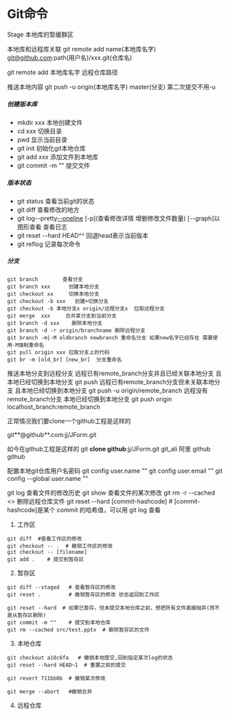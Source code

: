 # Git命令

Stage  本地库的暂缓群区

本地库和远程库关联 git remote add name(本地库名字) git@github.com:path(用户名)/xxx.git(仓库名)

git remote add 本地库名字 远程仓库路径

推送本地内容    git push -u origin(本地库名字) master(分支) 第二次提交不用-u

##### 创建版本库

- mkdir xxx      本地创建文件
- cd  xxx          切换目录
- pwd            显示当前目录
- git init           初始化git本地仓库
- git add xxx      添加文件到本地库
- git commit -m ""  提交文件

##### 版本状态
- git status     查看当前git的状态
- git diff       查看修改的地方
- git log--pretty[--oneline](提交信息一行输出) [-p](查看修改详情 增删修改文件数量) [--graph]以图形查看    查看日志
- git reset --hard HEAD^^  回退head表示当前版本
- git reflog        记录每次命令

##### 分支
``` shell
git branch        查看分支  
git branch xxx      创建本地分支
git checkout xx     切换本地分支
git checkout -b xxx   创建+切换分支
git checkout -b 本地分支x origin/远程分支x  拉取远程分支
git merge  xxx     合并某分支到当前分支
git branch -d xxx    删除本地分支
git branch -d -r origin/branchname 删除远程分支
git branch -m|-M oldbranch newbranch 重命名分支 如果new名字已经存在 需要使用-M强制重命名
git pull origin xxx 拉取分支上的代码
git br -m [old_br] [new_br]  分支重命名
```

推送本地分支到远程分支
远程已有remote_branch分支并且已经关联本地分支 且本地已经切换到本地分支 git push
远程已有remote_branch分支但未关联本地分支 且本地已经切换到本地分支 git push -u origin/remote_branch
远程没有remote_branch分支 本地已经切换到本地分支 git push origin localhost_branch:remote_branch


正常情况我们要clone一个github工程是这样的

git**@github**.com:jj/JForm.git

如今在github工程是这样的
git **clone github**:jj/JForm.git
git_ali      阿里
github      github

 

配置本地git仓库用户名密码
git config user.name ""
git config user.email ""
git config --global user.name ""

 

git log <filename> 查看文件的修改历史
git show <commitid> <filename> 查看文件的某次修改
git rm -r --cached <> 删除远程仓库文件
git reset --hard [commit-hashcode] # [commit-hashcode]是某个 commit 的哈希值，可以用 git log 查看



1. 工作区

```shell
git diff  #查看工作区的修改
git checkout -- .  # 撤销工作区的修改
git checkout -- [filename]
git add .    # 提交到暂存区
```

2. 暂存区

```shell
git diff --staged   # 查看暂存区的修改
git reset .         # 撤销暂存区的修改 状态返回到工作区

git reset --hard  # 如果已暂存，但未提交本地仓库之前，想把所有文件直接抛弃(而不是从暂存区删除)
git commit -m ""    # 提交到本地仓库
git rm --cached src/test.pptx  # 删除暂存区的文件
```

3. 本地仓库

```shell
git checkout a18c6fa   # 撤销本地提交,回到指定某次log的状态
git reset --hard HEAD~1  # 重置之前的提交

git revert 711bb0b  # 撤销某次修改

git merge --abort   #撤销合并

```

4. 远程仓库

```shell

```